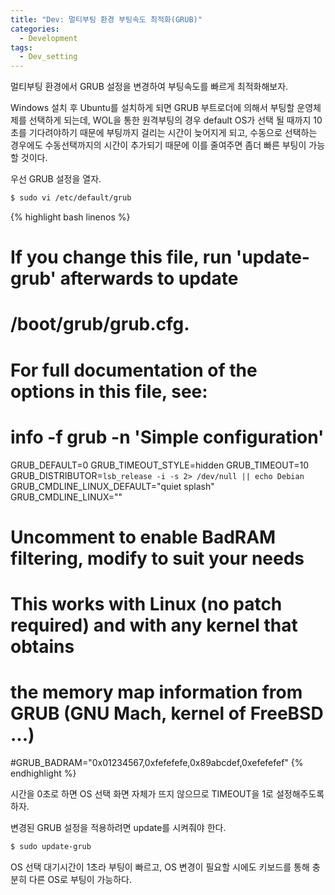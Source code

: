 ```yaml
---
title: "Dev: 멀티부팅 환경 부팅속도 최적화(GRUB)"
categories:
  - Development
tags:
  - Dev_setting
---
```


멀티부팅 환경에서 GRUB 설정을 변경하여 부팅속도를 빠르게 최적화해보자.

<!--more-->

Windows 설치 후 Ubuntu를 설치하게 되면 GRUB 부트로더에 의해서 부팅할 운영체제를 선택하게 되는데, WOL을 통한 원격부팅의 경우 default OS가 선택 될 때까지 10초를 기다려야하기 때문에 부팅까지 걸리는 시간이 늦어지게 되고, 수동으로 선택하는 경우에도 수동선택까지의 시간이 추가되기 때문에 이를 줄여주면 좀더 빠른 부팅이 가능할 것이다.

우선 GRUB 설정을 열자.

```bash
$ sudo vi /etc/default/grub
```

{% highlight bash linenos %}
# If you change this file, run 'update-grub' afterwards to update
# /boot/grub/grub.cfg.
# For full documentation of the options in this file, see:
#   info -f grub -n 'Simple configuration'

GRUB_DEFAULT=0
GRUB_TIMEOUT_STYLE=hidden
GRUB_TIMEOUT=10
GRUB_DISTRIBUTOR=`lsb_release -i -s 2> /dev/null || echo Debian`
GRUB_CMDLINE_LINUX_DEFAULT="quiet splash"
GRUB_CMDLINE_LINUX=""

# Uncomment to enable BadRAM filtering, modify to suit your needs
# This works with Linux (no patch required) and with any kernel that obtains
# the memory map information from GRUB (GNU Mach, kernel of FreeBSD ...)
#GRUB_BADRAM="0x01234567,0xfefefefe,0x89abcdef,0xefefefef"
{% endhighlight %}

시간을 0초로 하면 OS 선택 화면 자체가 뜨지 않으므로 TIMEOUT을 1로 설정해주도록 하자.

변경된 GRUB 설정을 적용하려면 update를 시켜줘야 한다.

```bash
$ sudo update-grub
```

OS 선택 대기시간이 1초라 부팅이 빠르고, OS 변경이 필요할 시에도 키보드를 통해 충분히 다른 OS로 부팅이 가능하다.